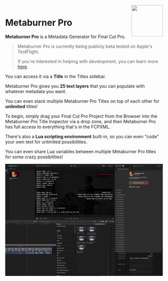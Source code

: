 <style>
    @media (max-width: 959px) {
        img.rightLogo {
            display: none !important;
        }
    }
</style>
<img class="rightLogo" src="https://github.com/latenitefilms/MetaburnerPro/raw/main/docs/static/logo.png" align="right" style="width: 100px !important; height: 100px !important;" />

# Metaburner Pro

**Metaburner Pro** is a Metadata Generator for Final Cut Pro.

> Metaburner Pro is currently being publicly beta tested on Apple's TestFlight.
>
> If you're interested in helping with development, you can learn more [here](/how-to-use/).

You can access it via a **Title** in the Titles sidebar.

Metaburner Pro gives you **25 text layers** that you can populate with whatever metadata you want.

You can even stack multiple Metaburner Pro Titles on top of each other for **unlimited** titles!

To begin, simply drag your Final Cut Pro Project from the Browser into the Metaburner Pro Title Inspector via a drop zone, and then Metaburner Pro has full access to everything that's in the FCPXML.

There's also a **Lua scripting environment** built-in, so you can even "code" your own text for unlimited possibilities.

You can even share Lua variables between multiple Metaburner Pro titles for some crazy possibilities!

![](/static/metaburner-pro-screenshot.jpeg)

<!--
> [:icon-desktop-download: **Click here to buy on the Mac App Store**](/buy/)
-->